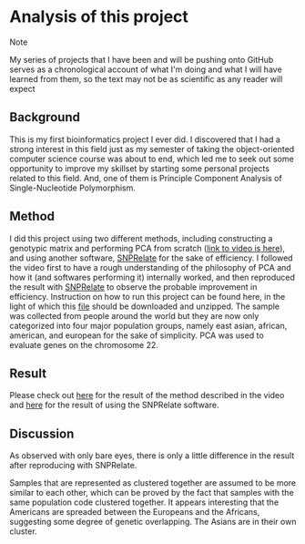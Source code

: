 # Analysis of this project
> [!NOTE]
> My series of projects that I have been and will be pushing onto GitHub serves as a chronological account of what I'm doing and what I will have learned from them, so the text may not be as scientific as any reader will expect
## Background
This is my first bioinformatics project I ever did. I discovered that I had a strong interest in this field just as my semester of taking the object-oriented computer science course was about to end, which led me to seek out some opportunity to improve my skillset by starting some personal projects related to this field. And, one of them is Principle Component Analysis of Single-Nucleotide Polymorphism.
## Method
I did this project using two different methods, including constructing a genotypic matrix and performing PCA from scratch ([link to video is here](https://youtu.be/-PCKK_nwFdA?si=YlwqSnjwVJuYQBS9)), and using another software, [SNPRelate](https://www.bioconductor.org/packages/release/bioc/html/SNPRelate.html) for the sake of efficiency. I followed the video first to have a rough understanding of the philosophy of PCA and how it (and softwares performing it) internally worked, and then reproduced the result with [SNPRelate](https://www.bioconductor.org/packages/release/bioc/html/SNPRelate.html) to observe the probable improvement in efficiency. Instruction on how to run this project can be found here, in the light of which this [file]() should be downloaded and unzipped. The sample was collected from people around the world but they are now only categorized into four major population groups, namely east asian, african, american, and european for the sake of simplicity. PCA was used to evaluate genes on the chromosome 22.
## Result
Please check out [here](visualization.png) for the result of the method described in the video and [here](Rplots.pdf) for the result of using the SNPRelate software.
## Discussion
As observed with only bare eyes, there is only a little difference in the result after reproducing with SNPRelate.

Samples that are represented as clustered together are assumed to be more similar to each other, which can be proved by the fact that samples with the same population code clustered together. It appears interesting that the Americans are spreaded between the Europeans and the Africans, suggesting some degree of genetic overlapping. The Asians are in their own cluster.
